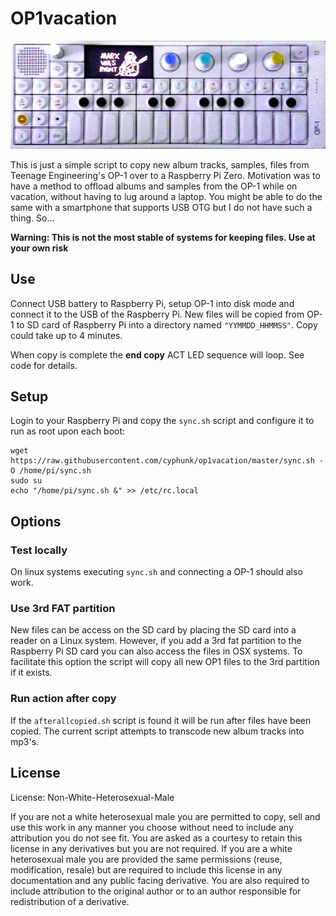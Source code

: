 # OP1vacation

![marx was right](./.marxwasright.jpg)

This is just a simple script to copy new album tracks, samples, files from
Teenage Engineering's OP-1 over to a Raspberry Pi Zero. Motivation was to have a
method to offload albums and samples from the OP-1 while on vacation, without
having to lug around a laptop. You might be able to do the same with a
smartphone that supports USB OTG but I do not have such a thing. So...

**Warning: This is not the most stable of systems for keeping files. Use at your
own risk**


## Use

Connect USB battery to Raspberry Pi, setup OP-1 into disk mode and connect it
to the USB of the Raspberry Pi. New files will be copied from OP-1 to SD card of
Raspberry Pi into a directory named ``"YYMMDD_HHMMSS"``. Copy could take up to
4 minutes.

When copy is complete the **end copy** ACT LED sequence will loop. See code for
details.


## Setup

Login to your Raspberry Pi and copy the ``sync.sh`` script and configure it to
run as root upon each boot:

    wget https://raw.githubusercontent.com/cyphunk/op1vacation/master/sync.sh -O /home/pi/sync.sh
    sudo su
    echo "/home/pi/sync.sh &" >> /etc/rc.local


## Options

### Test locally

On linux systems executing ``sync.sh`` and connecting a OP-1 should also work.

### Use 3rd FAT partition

New files can be access on the SD card by placing the SD card into a reader on
a Linux system. However, if you add a 3rd fat partition to the Raspberry Pi SD
card you can also access the files in OSX systems. To facilitate this option
the script will copy all new OP1 files to the 3rd partition if it exists.

### Run action after copy

If the ``afterallcopied.sh`` script is found it will be run after files have
been copied. The current script attempts to transcode new album tracks into
mp3's.


## License

License: Non-White-Heterosexual-Male

If you are not a white heterosexual male you are permitted to copy, sell and use
this work in any manner you choose without need to include any attribution you
do not see fit. You are asked as a courtesy to retain this license in any
derivatives but you are not required. If you are a white heterosexual male you
are provided the same permissions (reuse, modification, resale) but are
required to include this license in any documentation and any public facing
derivative. You are also required to include attribution to the original author
or to an author responsible for redistribution of a derivative.
